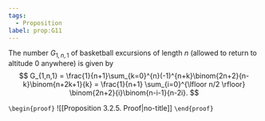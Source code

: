 ```yaml
---
tags:
  - Proposition
label: prop:G11
---
```

The number $G_{1,n,1}$ of basketball excursions of length $n$ (allowed to return to altitude $0$ anywhere) is given by
$$
G_{1,n,1} = \frac{1}{n+1}\sum_{k=0}^{n}(-1)^{n+k}\binom{2n+2}{n-k}\binom{n+2k+1}{k} = 
\frac{1}{n+1} \sum_{i=0}^{\lfloor n/2 \rfloor} \binom{2n+2}{i}\binom{n-i-1}{n-2i}.
$$

`\begin{proof}`
![[Proposition 3.2.5. Proof|no-title]]
`\end{proof}`
